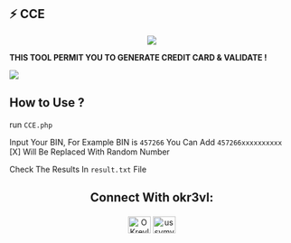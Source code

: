 ## :zap: CCE

<p align="center"><img src="https://i.im.ge/2021/09/16/T6X3aC.png"/></p>

**THIS TOOL PERMIT YOU TO GENERATE CREDIT CARD &amp; VALIDATE !**

<img src="https://i.im.ge/2021/09/16/T6XiYz.png"/>

## How to Use ?
run ```CCE.php```

Input Your BIN, For Example BIN is ```457266``` You Can Add ```457266xxxxxxxxxx``` [X] Will Be Replaced With Random Number

Check The Results In ```result.txt``` File

## <p align="center"> Connect With okr3vl: </p>

<p align="center">
<a href="https://twitter.com/okr3vl" target="blank"><img align="center" src="https://cdn.jsdelivr.net/npm/simple-icons@3.0.1/icons/twitter.svg" alt="OKrevl" height="30" width="40" /></a>
<a href="https://instagram.com/ussvmv_krevl" target="blank"><img align="center" src="https://cdn.jsdelivr.net/npm/simple-icons@3.0.1/icons/instagram.svg" alt="ussvmv_krevl" height="30" width="40" /></a>
</p>
